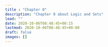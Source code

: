 ```yaml
---
title : "Chapter 0"
description: "Chapter 0 about Logic and Sets"
lead: ""
date: 2020-10-06T08:48:45+00:15
lastmod: 2020-10-06T08:48:45+00:00
draft: false
images: []
---
```

